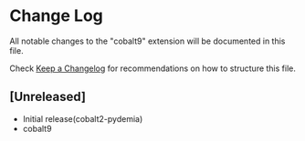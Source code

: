 # Change Log

All notable changes to the "cobalt9" extension will be documented in this file.

Check [Keep a Changelog](http://keepachangelog.com/) for recommendations on how to structure this file.

## [Unreleased]

- Initial release(cobalt2-pydemia)
- cobalt9
